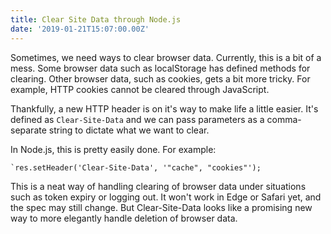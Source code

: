 ```yaml
---
title: Clear Site Data through Node.js
date: '2019-01-21T15:07:00.00Z'
---
```

Sometimes, we need ways to clear browser data. Currently, this is a bit of a mess. Some browser data such as localStorage has defined methods for clearing. Other browser data, such as cookies, gets a bit more tricky. For example, HTTP cookies cannot be cleared through JavaScript.

Thankfully, a new HTTP header is on it's way to make life a little easier. It's defined as <code>Clear-Site-Data</code> and we can pass parameters as a comma-separate string to dictate what we want to clear.

In Node.js, this is pretty easily done. For example:

<pre><code>`res.setHeader('Clear-Site-Data', '"cache", "cookies"');</pre></code>

This is a neat way of handling clearing of browser data under situations such as token expiry or logging out. It won't work in Edge or Safari yet, and the spec may still change. But Clear-Site-Data looks like a promising new way to more elegantly handle deletion of browser data.
